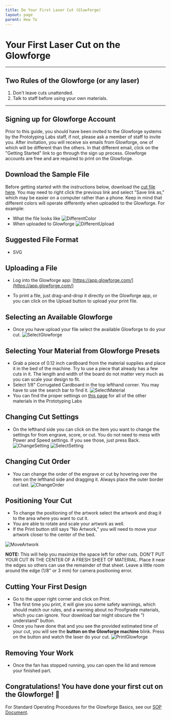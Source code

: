 ```yaml
---
title: Do Your First Laser Cut (Glowforge)
layout: page
parent: How To
---
```


# Your First Laser Cut on the Glowforge

---

## Two Rules of the Glowforge (or any laser)

1. Don't leave cuts unattended.
1. Talk to staff before using your own materials.

---

## Signing up for Glowforge Account

Prior to this guide, you should have been invited to the Glowforge systems by the Prototyping Labs staff, if not, please ask a member of staff to invite you. After invitation, you will receive six emails from Glowforge, one of which will be different than the others. In that different email, click on the "Getting Started" link to go through the sign up process. Glowforge accounts are free and are required to print on the Glowforge.

## Download the Sample File

Before getting started with the instructions below, download the [cut file here](/assets/images/first_laser_cut/gix_first_cut.svg). You may need to right click the previous link and select "Save link as," which may be easier on a computer rather than a phone. Keep in mind that different colors will operate differently when uploaded to the Glowforge. For example:

- What the file looks like
  ![DifferentColor](/assets/images/first_laser_cut/different_color.png)
- When uploaded to Glowforge
  ![DifferentUpload](/assets/images/first_laser_cut/uploaded_file.jpg)

## Suggested File Format

- SVG

## Uploading a File

- Log into the Glowforge app: [https://app.glowforge.com/](https://app.glowforge.com/)

- To print a file, just drag-and-drop it directly on the Glowforge app, or you can click on the Upload button to upload your print file.

## Selecting an Available Glowforge

- Once you have upload your file select the available Glowforge to do your cut.
  ![SelectGlowforge](/assets/images/first_laser_cut/select_glowforge.gif)

## Selecting Your Material from Glowforge Presets

- Grab a piece of 0.12 inch cardboard from the material supplies and place it in the bed of the machine. Try to use a piece that already has a few cuts in it. The length and width of the board do not matter very much as you can scale your design to fit.
- Select 1/8" Corrugated Cardboard in the top lefthand corner. You may have to use the search bar to find it.
  ![SelectMaterial](/assets/images/first_laser_cut/select_material.png)
- You can find the proper settings on [this page](https://gixlabs.github.io/tools/laser_cutters/glowforge.html) for all of the other materials in the Prototyping Labs

## Changing Cut Settings

- On the lefthand side you can click on the item you want to change the settings for from engrave, score, or cut. You do not need to mess with Power and Speed settings. If you see those, just press Back.
  ![ChangeSetting](/assets/images/first_laser_cut/change_settings.png)
  ![SelectSetting](/assets/images/first_laser_cut/select_settings.jpg)

## Changing Cut Order

- You can change the order of the engrave or cut by hovering over the item on the lefthand side and dragging it. Always place the outer border cut last.
  ![ChangeOrder](/assets/images/first_laser_cut/change_order.gif)

## Positioning Your Cut

- To change the positioning of the artwork select the artwork and drag it to the area where you want to cut it.
- You are able to rotate and scale your artwork as well.
- If the Print button still says "No Artwork," you will need to move your artwork closer to the center of the bed.

![MoveArtwork](/assets/images/first_laser_cut/move_artwork.gif)

**NOTE:** This will help you maximize the space left for other cuts. DON'T PUT YOUR CUT IN THE CENTER OF A FRESH SHEET OF MATERIAL. Place it near the edges so others can use the remainder of that sheet. Leave a little room around the edge (1/8" or 3 mm) for camera positioning error.

## Cutting Your First Design

- Go to the upper right corner and click on Print.
- The first time you print, it will give you some safety warnings, which should match our rules, and a warning about no Proofgrade materials, which you can ignore. Your download bar might obscure the "I understand" button.
- Once you have done that and you see the provided estimated time of your cut, you will see the **button on the Glowforge machine** blink. Press on the button and watch the laser do your cut.
  ![PrintGlowforge](/assets/images/first_laser_cut/print_glowforge.gif)

## Removing Your Work

- Once the fan has stopped running, you can open the lid and remove your finished part.

## **Congratulations! You have done your first cut on the Glowforge!** 🎉

For Standard Operating Procedures for the Glowforge Basics, see our [SOP Document](/assets/sops/glowforge_basic/glowforge_sop.docx).
